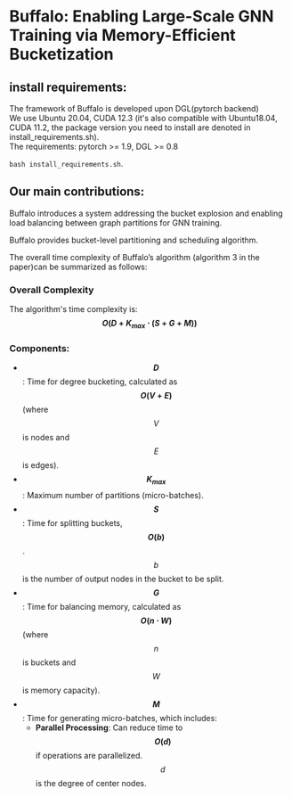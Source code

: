 # Buffalo: Enabling Large-Scale GNN Training via Memory-Efficient Bucketization  



## install requirements:
 The framework of Buffalo is developed upon DGL(pytorch backend)  
 We use Ubuntu 20.04, CUDA 12.3 (it's also compatible with Ubuntu18.04, CUDA 11.2, the package version you need to install are denoted in install_requirements.sh).  
 The requirements:  pytorch >= 1.9, DGL >= 0.8

`bash install_requirements.sh`.  

## Our main contributions: 
Buffalo introduces a system addressing the bucket explosion and enabling load balancing between graph partitions for GNN training. 




Buffalo provides bucket-level partitioning and scheduling algorithm.   
 
The overall time complexity of Buffalo’s algorithm (algorithm 3 in the paper)can be summarized as follows:  

### Overall Complexity  
The algorithm's time complexity is:  
**$$O(D + K_{max} \cdot (S + G + M))$$**  

### Components:  
- **$$D$$**: Time for degree bucketing, calculated as **$$O(V + E)$$** (where $$V$$ is nodes and $$E$$ is edges).  
- **$$K_{max}$$**: Maximum number of partitions (micro-batches).  
- **$$S$$**: Time for splitting buckets, **$$O(b)$$**. $$b$$ is the number of output nodes in the bucket to be split.  
- **$$G$$**: Time for balancing memory, calculated as **$$O(n \cdot W)$$** (where $$n$$ is buckets and $$W$$ is memory capacity).  
- **$$M$$**: Time for generating micro-batches, which includes:  
  -  **Parallel Processing**: Can reduce time to **$$O(d)$$** if operations are parallelized. $$d$$ is the degree of center nodes.  



 
